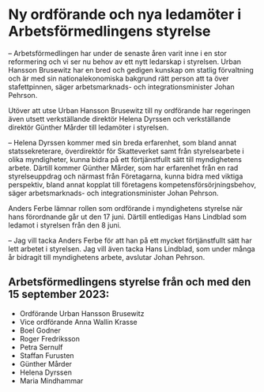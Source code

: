 # Ny ordförande och nya ledamöter i Arbetsförmedlingens styrelse

– Arbetsförmedlingen har under de senaste åren varit inne i en stor reformering och vi ser nu behov av ett nytt ledarskap i styrelsen. Urban Hansson Brusewitz har en bred och gedigen kunskap om statlig förvaltning och är med sin nationalekonomiska bakgrund rätt person att ta över stafettpinnen, säger arbetsmarknads\- och integrationsminister Johan Pehrson.

Utöver att utse Urban Hansson Brusewitz till ny ordförande har regeringen även utsett verkställande direktör Helena Dyrssen och verkställande direktör Günther Mårder till ledamöter i styrelsen.

– Helena Dyrssen kommer med sin breda erfarenhet, som bland annat statssekreterare, överdirektör för Skatteverket samt från styrelsearbete i olika myndigheter, kunna bidra på ett förtjänstfullt sätt till myndighetens arbete. Därtill kommer Günther Mårder, som har erfarenhet från en rad styrelseuppdrag och närmast från Företagarna, kunna bidra med viktiga perspektiv, bland annat kopplat till företagens kompetensförsörjningsbehov, säger arbetsmarknads\- och integrationsminister Johan Pehrson.

Anders Ferbe lämnar rollen som ordförande i myndighetens styrelse när hans förordnande går ut den 17 juni. Därtill entledigas Hans Lindblad som ledamot i styrelsen från den 8 juni.

– Jag vill tacka Anders Ferbe för att han på ett mycket förtjänstfullt sätt har lett arbetet i styrelsen. Jag vill även tacka Hans Lindblad, som under många år bidragit till myndighetens arbete, avslutar Johan Pehrson.

## Arbetsförmedlingens styrelse från och med den 15 september 2023:

* Ordförande Urban Hansson Brusewitz
* Vice ordförande Anna Wallin Krasse
* Boel Godner
* Roger Fredriksson
* Petra Sernulf
* Staffan Furusten
* Günther Mårder
* Helena Dyrssen
* Maria Mindhammar
